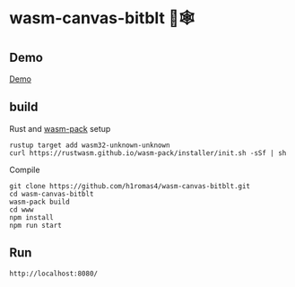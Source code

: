 # wasm-canvas-bitblt 🦀🕸

## Demo

[Demo](https://h1romas4.github.io/wasm-canvas-bitblt/)

## build

Rust and [wasm-pack](https://rustwasm.github.io/wasm-pack) setup

```
rustup target add wasm32-unknown-unknown
curl https://rustwasm.github.io/wasm-pack/installer/init.sh -sSf | sh
```

Compile

```
git clone https://github.com/h1romas4/wasm-canvas-bitblt.git
cd wasm-canvas-bitblt
wasm-pack build
cd www
npm install
npm run start
```

## Run

```
http://localhost:8080/
```
